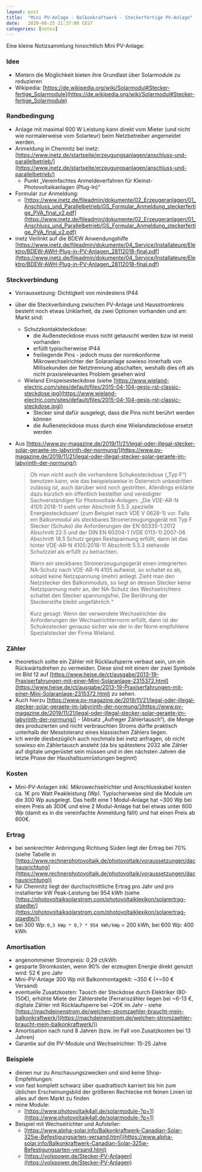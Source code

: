 ```yaml
---
layout: post
title:  "Mini PV-Anlage - Balkonkraftwerk - Steckerfertige PV-Anlage"
date:   2020-08-25 21:37:00 CEST
categories: [notes]
---
```


Eine kleine Notizsammlung hinsichtlich Mini PV-Anlage:

### Idee

* Mietern die Möglichkeit bieten ihre Grundlast über Solarmodule zu reduzieren
* Wikipedia: [https://de.wikipedia.org/wiki/Solarmodul#Stecker-fertige_Solarmodule](https://de.wikipedia.org/wiki/Solarmodul#Stecker-fertige_Solarmodule)

### Randbedingung

* Anlage mit maximal 600 W Leistung kann direkt vom Mieter (und nicht wie normalerweise vom Solarteur) beim Netzbetreiber angemeldet werden.
* Anmeldung in Chemnitz bei inetz: [https://www.inetz.de/startseite/erzeugungsanlagen/anschluss-und-parallelbetrieb/](https://www.inetz.de/startseite/erzeugungsanlagen/anschluss-und-parallelbetrieb/)
    * Punkt „Vereinfachtes Anmeldeverfahren für Kleinst-Photovoltaikanlagen (Plug-In)“
* Formular zur Anmeldung:
    * [https://www.inetz.de/fileadmin/dokumente/02_Erzeugeranlagen/01_Anschluss_und_Parallelbetrieb/GS_Formular_Anmeldung_steckerfertige_PVA_final_v2.pdf](https://www.inetz.de/fileadmin/dokumente/02_Erzeugeranlagen/01_Anschluss_und_Parallelbetrieb/GS_Formular_Anmeldung_steckerfertige_PVA_final_v2.pdf)
* inetz Verlinkt auf die BDEW Anwendungshilfe [https://www.inetz.de/fileadmin/dokumente/04_Service/Installateure/Elektro/BDEW-AWH-Plug-in-PV-Anlagen_28112018-final.pdf](https://www.inetz.de/fileadmin/dokumente/04_Service/Installateure/Elektro/BDEW-AWH-Plug-in-PV-Anlagen_28112018-final.pdf)

### Steckverbindung

* Vorraussetzung: Dichtigkeit von mindestens IP44
* über die Steckverbindung zwischen PV-Anlage und Hausstromkreis besteht noch etwas Unklarheit, da zwei Optionen vorhanden und am Markt sind:
    * Schutzkontaktsteckdose:
        * die Außensteckdose muss nicht getauscht werden bzw ist meist vorhanden
        * erfüllt typischerweise IP44
        * freiliegende Pins - jedoch muss der normkonforme Mikrowechselrichter der Solaranlage sowieso innerhalb von Millisekunden der Netztrennung abschalten, weshalb dies oft als nicht praxisrelevantes Problem gesehen wird
    * Wieland Einspeisesteckdose (siehe [https://www.wieland-electric.com/sites/default/files/2015-04-104-gesis-rst-classic-steckdose.jpg](https://www.wieland-electric.com/sites/default/files/2015-04-104-gesis-rst-classic-steckdose.jpg))
        * Stecker sind dafür ausgelegt, dass die Pins nicht berührt werden können
        * die Außensteckdose muss durch eine Wielandsteckdose ersetzt werden

* Aus [https://www.pv-magazine.de/2019/11/21/legal-oder-illegal-stecker-solar-geraete-im-labyrinth-der-normung/](https://www.pv-magazine.de/2019/11/21/legal-oder-illegal-stecker-solar-geraete-im-labyrinth-der-normung/):

    > Ob man nicht auch die vorhandene Schukosteckdose („Typ F“) benutzen kann, wie das beispielsweise in Österreich unbestritten zulässig ist, auch darüber wird noch gestritten. Allerdings erklärte dazu kürzlich ein öffentlich bestellter und vereidigter Sachverständiger für Photovoltaik-Anlagen:
    > „Die VDE-AR-N 4105:2018-11 sieht unter Abschnitt 5.5.3 ‚spezielle Energiesteckdosen‘ (zum Beispiel nach VDE V 0628-1) vor. Falls ein Balkonmodul als steckbares Stromerzeugungsgerät mit Typ F Stecker (Schuko) die Anforderungen der EN 60335-1:2012 Abschnitt 22.5 und der DIN EN 60204-1 (VDE 0113-1):2007-06 Abschnitt 18.5 Schutz gegen Restspannung erfüllt, dann ist das hinter VDE-AR-N 4105:2018-11 Abschnitt 5.5.3 stehende Schutzziel als erfüllt zu betrachten.
    >
    > Wenn ein steckbares Stromerzeugungsgerät einen integrierten NA-Schutz nach VDE-AR-N 4105 aufweist, so schaltet es ab, sobald keine Netzspannung (mehr) anliegt. Zieht man den Netzstecker des Balkonmoduls, so liegt an dessen Stecker keine Netzspannung mehr an, der NA-Schutz des Wechselrichters schaltet den Stecker spannungsfrei. Die Berührung der Steckerstifte bleibt ungefährlich.“
    >
    > Kurz gesagt: Wenn der verwendete Wechselrichter die Anforderungen der Wechselrichternorm erfüllt, dann ist der Schukostecker genauso sicher wie der in der Norm empfohlene Spezialstecker der Firma Wieland.

### Zähler

* theoretisch sollte ein Zähler mit Rücklaufsperre verbaut sein, um ein Rückwärtsdrehen zu vermeiden. Diese sind mit einem der zwei Symbole im Bild 12 auf [https://www.heise.de/ct/ausgabe/2013-19-Praxiserfahrungen-mit-einer-Mini-Solaranlage-2315372.html](https://www.heise.de/ct/ausgabe/2013-19-Praxiserfahrungen-mit-einer-Mini-Solaranlage-2315372.html) zu sehen.
* Auch hierzu  [https://www.pv-magazine.de/2019/11/21/legal-oder-illegal-stecker-solar-geraete-im-labyrinth-der-normung/](https://www.pv-magazine.de/2019/11/21/legal-oder-illegal-stecker-solar-geraete-im-labyrinth-der-normung/)  - (Absatz „Aufreger Zählertausch“), die Menge des produzierten und nicht verbrauchten Stroms dürfte praktisch unterhalb der Messtoleranz eines klassischen Zählers liegen.
* Ich werde diesbezüglich auch nochmals bei inetz anfragen, ob nicht sowieso ein Zählertausch ansteht (da bis spätestens 2032 alle Zähler auf digitale umgerüstet sein müssen und in den nächsten Jahren die letzte Phase der Haushaltsumrüstungen beginnt)

### Kosten

* Mini-PV-Anlagen inkl. Mikrowechselrichter und Anschlusskabel kosten ca. 1€ pro Watt Peakleistung (Wp). Typischerweise sind die Module um die 300 Wp ausgelegt. Das heißt eine 1 Modul-Anlage hat ~300 Wp bei einem Preis ab 300€ und eine 2 Modul-Anlage hat bei etwas unter 600 Wp (damit es in die vereinfachte Anmeldung fällt) und hat einen Preis ab 600€.

### Ertrag

* bei senkrechter Anbringung Richtung Süden liegt der Ertrag bei 70% (siehe Tabelle in [https://www.rechnerphotovoltaik.de/photovoltaik/voraussetzungen/dachausrichtung](https://www.rechnerphotovoltaik.de/photovoltaik/voraussetzungen/dachausrichtung))
* für Chemnitz liegt der durchschnittliche Ertrag pro Jahr und pro installierter kW Peak-Leistung bei 954 kWh (siehe [https://photovoltaiksolarstrom.com/photovoltaiklexikon/solarertrag-staedte/](https://photovoltaiksolarstrom.com/photovoltaiklexikon/solarertrag-staedte/))
* bei 300 Wp: `0,3 kWp * 0,7 * 954 kWh/kWp` = 200 kWh, bei 600 Wp: 400 kWh

### Amortisation

* angenommener Strompreis: 0,29 ct/kWh
* gesparte Stromkosten, wenn 90% der erzeugten Energie direkt genutzt wird: 52 € pro Jahr
* Mini-PV-Anlage 300 Wp mit Balkonmontagekit: ~350 € (+~50 € Versand)
* eventuelle Zusatzkosten: Tausch der Steckdose durch Elektriker (80-150€), erhöhte Miete der Zählerstelle (Ferrariszähler liegen bei ~6-13 €, digitale Zähler mit Rücklaufsperre bei ~20€ im Jahr - siehe [https://machdeinenstrom.de/welchen-stromzaehler-braucht-mein-balkonkraftwerk/](https://machdeinenstrom.de/welchen-stromzaehler-braucht-mein-balkonkraftwerk/))
* Amortisation nach rund 8 Jahren (bzw. im Fall von Zusatzkosten bei 13 Jahren)
* Garantie auf die PV-Module und Wechselrichter: 15-25 Jahre

### Beispiele

* dienen nur zu Anschauungszwecken und sind keine Shop-Empfehlungen:
* von fast komplett schwarz über quadrattisch karriert bis hin zum üblichen Erscheinungsbild der größeren Rechtecke mit feinen Linien ist alles auf dem Markt zu finden
* reine Module:
    * [https://www.photovoltaik4all.de/solarmodule-?p=1](https://www.photovoltaik4all.de/solarmodule-?p=1)
* Beispiel mit Wechselrichter und Aufsteller:
    * [https://www.alpha-solar.info/Balkonkraftwerk-Canadian-Solar-325w-Befestigungsarten-versand.html](https://www.alpha-solar.info/Balkonkraftwerk-Canadian-Solar-325w-Befestigungsarten-versand.html)
    * [https://volxpower.de/Stecker-PV-Anlagen](https://volxpower.de/Stecker-PV-Anlagen)


